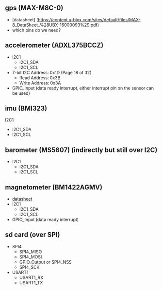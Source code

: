 ## gps (MAX-M8C-0)
- [datasheet] (https://content.u-blox.com/sites/default/files/MAX-8_DataSheet_%28UBX-16000093%29.pdf)
- which pins do we need?

## accelerometer (ADXL375BCCZ)
- I2C1
  - I2C1_SDA
  - I2C1_SCL
- 7-bit I2C Address: 0x1D (Page 18 of 32)
  - Read Address: 0x3B
  - Write Address: 0x3A
- GPIO_Input (data ready interrupt, either interrupt pin on the sensor can be used)


## imu (BMI323)
 I2C1
  - I2C1_SDA
  - I2C1_SCL

## barometer (MS5607) (indirectly but still over I2C)
- I2C1
  - I2C1_SDA
  - I2C1_SCL

## magnetometer (BM1422AGMV)
- [datasheet](https://fscdn.rohm.com/en/products/databook/datasheet/ic/sensor/geomagnetic/bm1422agmv-e.pdf)
- I2C1
  - I2C1_SDA
  - I2C1_SCL
- GPIO_Input (data ready interrupt)

## sd card (over SPI)
- SPI4
  - SPI4_MISO
  - SPI4_MOSI
  - GPIO_Output or SPI4_NSS
  - SPI4_SCK
- USART1
  - USART1_RX
  - USART1_TX

